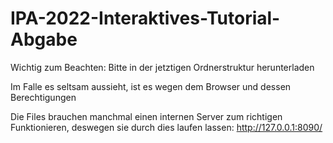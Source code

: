 # IPA-2022-Interaktives-Tutorial-Abgabe

Wichtig zum Beachten: Bitte in der jetztigen Ordnerstruktur herunterladen

Im Falle es seltsam aussieht, ist es wegen dem Browser und dessen Berechtigungen

Die Files brauchen manchmal einen internen Server zum richtigen Funktionieren, deswegen sie durch dies laufen lassen: http://127.0.0.1:8090/
